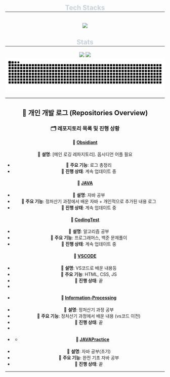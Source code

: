 <div align= "center">
    <div align= "center">
    <h2 style="border-bottom: 1px solid #21262d; color: #c9d1d9;"> Tech Stacks </h2> <br> 
    <div style="margin: 0 auto; text-align: center;" align= "center"> <img src="https://img.shields.io/badge/Java-007396?style=flat-square&logo=Java&logoColor=white">
          </div>
    </div>
    <div align= "center"> 
    <h2 style="border-bottom: 1px solid #21262d; color: #c9d1d9;"> Stats </h2> <div align= "center"> <img src="https://github-readme-stats.vercel.app/api?username=HTH-0&bg_color=180,000000,00000000&title_color=ffffff&text_color=ffffff"
         /> <img src="https://github-readme-stats.vercel.app/api/top-langs/?username=HTH-0&layout=compact&bg_color=180,000000,00000000&title_color=ffffff&text_color=ffffff"
           /> </div> 
    </div>

<img src="https://github.com/HTH-0/HTH-0/blob/output/github-contribution-grid-snake.svg"/>

---

## 📖 **개인 개발 로그 (Repositories Overview)**

### 🗂 **레포지토리 목록 및 진행 상황**

#### 📌 **[Obsidiant](https://github.com/HTH-0/Obsidian.git)**
 🔹 **설명**: [메인 로깅 레파지토리]. 옵시디언 어플 필요
- 🚀 **주요 기능**: 로그 총정리
- 📅 **진행 상태**: 계속 업데이트 중

#### 📂 **[JAVA](https://github.com/HTH-0/JAVA.git)**
- 🔹 **설명**: 자바 공부
- 🚀 **주요 기능**: 정처산기 과정에서 배운 자바 + 개인적으로 추가된 내용 로그
- 📅 **진행 상태**: 계속 업데이트 중  

#### 📁 **[CodingTest](https://github.com/HTH-0/CodingTest.git)**
- 🔹 **설명**: 알고리즘 공부
- 🚀 **주요 기능**: 프로그래머스, 백준 문제풀이
- 📅 **진행 상태**: 계속 업데이트 중  

#### 📁 **[VSCODE](https://github.com/HTH-0/VSCODE.git)**
- 🔹 **설명**: VS코드로 배운 내용등
- 🚀 **주요 기능**: HTML, CSS, JS
- 📅 **진행 상태**: 끝
- 
- #### 📁 **[Information-Processing](https://github.com/HTH-0/Information-Processing.git)**
- 🔹 **설명**: 정처산기 과정 공부
- 🚀 **주요 기능**: 정처산기 과정에서 배운 내용 (vs코드 이전)
- 📅 **진행 상태**: 끝
- 
- - #### 📁 **[JAVAPractice](https://github.com/HTH-0/JAVAPractice.git)**
- 🔹 **설명**: 자바 공부(초기)
- 🚀 **주요 기능**: 완전 기초 자바 공부
- 📅 **진행 상태**: 끝
---

